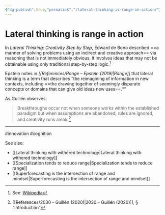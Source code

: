 ```yaml
---
{"dg-publish":true,"permalink":"/lateral-thinking-is-range-in-action/"}
---
```



# Lateral thinking is range in action

In _Lateral Thinking: Creativity Step by Step_, Edward de Bono described ==a manner of solving problems using an indirect and creative approach== via reasoning that is not immediately obvious. It involves ideas that may not be obtainable using only traditional step-by-step logic.[^1]

Epstein notes in *[[References/Range – Epstein (2019)\|Range]]* that lateral thinking is a term that describes “the reimagining of information in new contexts, including ==the drawing together of seemingly disparate concepts or domains that can give old ideas new uses==.“”

As Guillén observes:

> Breakthroughs occur not when someone works within the established paradigm but when assumptions are abandoned, rules are ignored, and creativity runs amok.[^2]

  

---
#innovation #cognition 

See also:
- [[Lateral thinking with withered technology\|Lateral thinking with withered technology]]
- [[Specialization tends to reduce range\|Specialization tends to reduce range]]
- [[Superforecasting is the intersection of range and mindset\|Superforecasting is the intersection of range and mindset]]

[^1]: See: [Wikipedia](https://en.wikipedia.org/wiki/Lateral_thinking)
[^2]: [[References/2030 – Guillén (2020)\|2030 – Guillén (2020)]], § “Introduction”